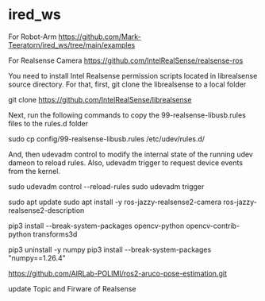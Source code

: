 # ired_ws

For Robot-Arm https://github.com/Mark-Teeratorn/ired_ws/tree/main/examples


For Realsense Camera https://github.com/IntelRealSense/realsense-ros

You need to install Intel Realsense permission scripts located in librealsense source directory.
  For that, first, git clone the librealsense to a local folder

git clone https://github.com/IntelRealSense/librealsense

Next, run the following commands to copy the 99-realsense-libusb.rules files to the rules.d folder

sudo cp config/99-realsense-libusb.rules /etc/udev/rules.d/

And, then udevadm control to modify the internal state of the running udev dameon to reload rules. Also, udevadm trigger to request device events from the kernel.

sudo udevadm control --reload-rules
sudo udevadm trigger

sudo apt update
sudo apt install -y ros-jazzy-realsense2-camera ros-jazzy-realsense2-description

pip3 install --break-system-packages opencv-python opencv-contrib-python transforms3d

pip3 uninstall -y numpy
pip3 install --break-system-packages "numpy==1.26.4"

https://github.com/AIRLab-POLIMI/ros2-aruco-pose-estimation.git

update Topic and Firware of Realsense
